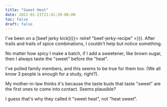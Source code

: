 ```yaml
---
title: "Sweet Heat"
date: 2022-01-21T21:41:29-06:00
toc: false
draft: false
---
```


I've been on a [beef jerky kick]({{< relref "beef-jerky-recipe" >}}). After trails and trails of spice combinations, I couldn't help but notice something.

<!--more-->

No matter how spicy I make a batch, if I add a sweetener, like brown sugar, then I always taste the "sweet" before the "heat".

I've polled family members, and this seems to be true for them too. (We all know 3 people is enough for a study, right?).

My mother-in-law thinks it's because the taste buds that taste "sweet" are the first ones to come into contact. Seems plausible?

I guess that's why they called it "sweet heat", not "heat sweet".
